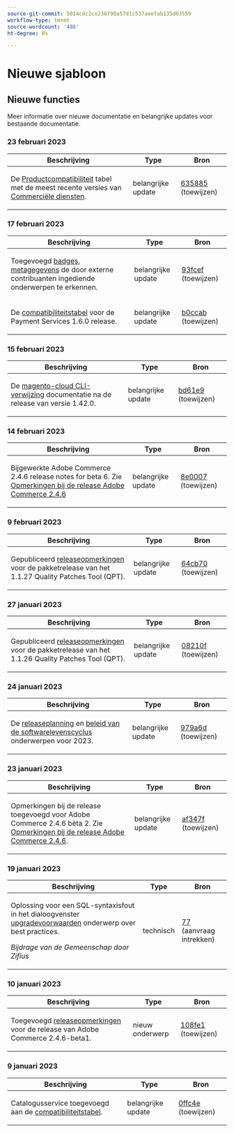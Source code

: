 ```yaml
---
source-git-commit: 5014cdc2ce236798a57d1c537aeefab135d03559
workflow-type: tm+mt
source-wordcount: '486'
ht-degree: 0%

---
```

# Nieuwe sjabloon

## Nieuwe functies

Meer informatie over nieuwe documentatie en belangrijke updates voor bestaande documentatie.

### 23 februari 2023

<table style="table-layout:auto;">
  <thead>
    <tr>
      <th>Beschrijving</th>
      <th>Type</th>
      <th>Bron</th>
    </tr>
  </thead>
  <tbody>
    <tr>
      <td><p>De <a href="https://experienceleague.adobe.com/docs/commerce-operations/release/product-availability.html">Productcompatibiliteit</a> tabel met de meest recente versies van <a href="https://experienceleague.adobe.com/docs/commerce-merchant-services/user-guides/home.html?lang=en">Commerciële diensten</a>.</p>
</td>
      <td>belangrijke update</td>
      <td><a href="https://github.com/AdobeDocs/commerce-operations.en/commit/6358853d1bbd2b021b755750b1719cf270d98b39">635885</a> (toewijzen)</td>
    </tr>
  </tbody>
</table>

### 17 februari 2023

<table style="table-layout:auto;">
  <thead>
    <tr>
      <th>Beschrijving</th>
      <th>Type</th>
      <th>Bron</th>
    </tr>
  </thead>
  <tbody>
    <tr>
      <td><p>Toegevoegd <a href="https://experienceleague.adobe.com/docs/commerce-operations/configuration-guide/cache/use-varnish-esi.html">badges, metagegevens</a> de door externe contribuanten ingediende onderwerpen te erkennen.</p>
</td>
      <td>belangrijke update</td>
      <td><a href="https://github.com/AdobeDocs/commerce-operations.en/commit/93fcef7b8c3dd152362978412929b9f1912eb3a9">93fcef</a> (toewijzen)</td>
    </tr>
    <tr>
      <td><p>De <a href="https://experienceleague.adobe.com/docs/commerce-operations/release/product-availability.html#compatibility">compatibiliteitstabel</a> voor de Payment Services 1.6.0 release.</p>
</td>
      <td>belangrijke update</td>
      <td><a href="https://github.com/AdobeDocs/commerce-operations.en/commit/b0ccab209113308c2be79197247a43805d85e269">b0ccab</a> (toewijzen)</td>
    </tr>
  </tbody>
</table>

### 15 februari 2023

<table style="table-layout:auto;">
  <thead>
    <tr>
      <th>Beschrijving</th>
      <th>Type</th>
      <th>Bron</th>
    </tr>
  </thead>
  <tbody>
    <tr>
      <td><p>De <a href="https://experienceleague.adobe.com/docs/commerce-operations/reference/commerce.html">magento-cloud CLI-verwijzing</a> documentatie na de release van versie 1.42.0.</p>
</td>
      <td>belangrijke update</td>
      <td><a href="https://github.com/AdobeDocs/commerce-operations.en/commit/bd61e9766656df422ba9222283b04e700e8a762b">bd61e9</a> (toewijzen)</td>
    </tr>
  </tbody>
</table>

### 14 februari 2023

<table style="table-layout:auto;">
  <thead>
    <tr>
      <th>Beschrijving</th>
      <th>Type</th>
      <th>Bron</th>
    </tr>
  </thead>
  <tbody>
    <tr>
      <td><p>Bijgewerkte Adobe Commerce 2.4.6 release notes for beta 6. Zie <a href="https://experienceleague.adobe.com/docs/commerce-operations/release/notes/adobe-commerce/2-4-6.html">Opmerkingen bij de release Adobe Commerce 2.4.6</a></p>
</td>
      <td>belangrijke update</td>
      <td><a href="https://github.com/AdobeDocs/commerce-operations.en/commit/8e0007088fecc1bb59272508ad19ce782f4b741d">8e0007</a> (toewijzen)</td>
    </tr>
  </tbody>
</table>

### 9 februari 2023

<table style="table-layout:auto;">
  <thead>
    <tr>
      <th>Beschrijving</th>
      <th>Type</th>
      <th>Bron</th>
    </tr>
  </thead>
  <tbody>
    <tr>
      <td><p>Gepubliceerd <a href="https://experienceleague.adobe.com/docs/commerce-operations/tools/quality-patches-tool/release-notes.html">releaseopmerkingen</a> voor de pakketrelease van het 1.1.27 Quality Patches Tool (QPT).</p>
</td>
      <td>belangrijke update</td>
      <td><a href="https://github.com/AdobeDocs/commerce-operations.en/commit/64cb70ebc9f2bd6533581a302e15aa6301ae4869">64cb70</a> (toewijzen)</td>
    </tr>
  </tbody>
</table><!-- date_group -->

### 27 januari 2023

<table style="table-layout:auto;">
  <thead>
    <tr>
      <th>Beschrijving</th>
      <th>Type</th>
      <th>Bron</th>
    </tr>
  </thead>
  <tbody>
    <tr>
      <td><p>Gepubliceerd <a href="https://experienceleague.adobe.com/docs/commerce-operations/tools/quality-patches-tool/release-notes.html">releaseopmerkingen</a> voor de pakketrelease van het 1.1.26 Quality Patches Tool (QPT).</p>
</td>
      <td>belangrijke update</td>
      <td><a href="https://github.com/AdobeDocs/commerce-operations.en/commit/08210f356354d20adf7360d18e2ddba9fe9a565a">08210f</a> (toewijzen)</td>
    </tr>
  </tbody>
</table>

### 24 januari 2023

<table style="table-layout:auto;">
  <thead>
    <tr>
      <th>Beschrijving</th>
      <th>Type</th>
      <th>Bron</th>
    </tr>
  </thead>
  <tbody>
    <tr>
      <td><p>De <a href="https://experienceleague.adobe.com/docs/commerce-operations/release/planning/schedule.html">releaseplanning</a> en <a href="https://experienceleague.adobe.com/docs/commerce-operations/release/planning/lifecycle-policy.html">beleid van de softwarelevenscyclus</a> onderwerpen voor 2023.</p>
</td>
      <td>belangrijke update</td>
      <td><a href="https://github.com/AdobeDocs/commerce-operations.en/commit/979a6d481021eb26121e79974b2ce6e9280d51c3">979a6d</a> (toewijzen)</td>
    </tr>
  </tbody>
</table>

### 23 januari 2023

<table style="table-layout:auto;">
  <thead>
    <tr>
      <th>Beschrijving</th>
      <th>Type</th>
      <th>Bron</th>
    </tr>
  </thead>
  <tbody>
    <tr>
      <td><p>Opmerkingen bij de release toegevoegd voor Adobe Commerce 2.4.6 bèta 2. Zie <a href="https://experienceleague.adobe.com/docs/commerce-operations/release/notes/adobe-commerce/2-4-6.html">Opmerkingen bij de release Adobe Commerce 2.4.6</a>.</p>
</td>
      <td>belangrijke update</td>
      <td><a href="https://github.com/AdobeDocs/commerce-operations.en/commit/af347fea185d2a3c02180216feb2fd13f5868081">af347f</a> (toewijzen)</td>
    </tr>
  </tbody>
</table>

### 19 januari 2023

<table style="table-layout:auto;">
  <thead>
    <tr>
      <th>Beschrijving</th>
      <th>Type</th>
      <th>Bron</th>
    </tr>
  </thead>
  <tbody>
    <tr>
      <td><p>Oplossing voor een SQL-syntaxisfout in het dialoogvenster <a href="https://experienceleague.adobe.com/docs/commerce-operations/implementation-playbook/best-practices/maintenance/commerce-235-upgrade-prerequisites-mariadb.html">upgradevoorwaarden</a> onderwerp over best practices.</p>
<p><i>Bijdrage van de Gemeenschap door Zifius</i></p></td>
      <td>technisch</td>
      <td><a href="https://github.com/AdobeDocs/commerce-operations.en/pull/77">77</a> (aanvraag intrekken)</td>
    </tr>
  </tbody>
</table>

### 10 januari 2023

<table style="table-layout:auto;">
  <thead>
    <tr>
      <th>Beschrijving</th>
      <th>Type</th>
      <th>Bron</th>
    </tr>
  </thead>
  <tbody>
    <tr>
      <td><p>Toegevoegd <a href="https://experienceleague.adobe.com/docs/commerce-operations/release/notes/adobe-commerce/2-4-6.html">releaseopmerkingen</a> voor de release van Adobe Commerce 2.4.6-beta1.</p>
</td>
      <td>nieuw onderwerp</td>
      <td><a href="https://github.com/AdobeDocs/commerce-operations.en/commit/108fe16a62c51c53d1850583cfd33938e39c7a6c">108fe1</a> (toewijzen)</td>
    </tr>
  </tbody>
</table>

### 9 januari 2023

<table style="table-layout:auto;">
  <thead>
    <tr>
      <th>Beschrijving</th>
      <th>Type</th>
      <th>Bron</th>
    </tr>
  </thead>
  <tbody>
    <tr>
      <td><p>Catalogusservice toegevoegd aan de <a href="https://experienceleague.adobe.com/docs/commerce-operations/release/product-availability.html">compatibiliteitstabel</a>.</p>
</td>
      <td>belangrijke update</td>
      <td><a href="https://github.com/AdobeDocs/commerce-operations.en/commit/0ffc4e9c9b0bb4fe629d0f0fb46bfbb287d5fdcc">0ffc4e</a> (toewijzen)</td>
    </tr>
  </tbody>
</table><!-- date_group --><!-- month_group --><!-- year_group -->
